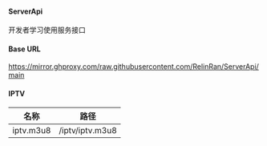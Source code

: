 #### ServerApi

开发者学习使用服务接口

#### Base URL

https://mirror.ghproxy.com/raw.githubusercontent.com/RelinRan/ServerApi/main

#### IPTV

| 名称        | 路径              |
|-----------|-----------------|
| iptv.m3u8 | /iptv/iptv.m3u8 |
